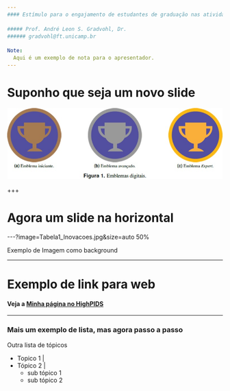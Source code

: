 ```yaml
---
#### Estímulo para o engajamento de estudantes de graduação nas atividades das disciplinas através da gameficação

##### Prof. André Leon S. Gradvohl, Dr.
###### gradvohl@ft.unicamp.br

Note:
  Aqui é um exemplo de nota para o apresentador.
---
```

# Suponho que seja um novo slide
![Exemplo de imagem](Figura1_Inovacoes_2017.jpg)

+++
# Agora um slide na horizontal

---?image=Tabela1_Inovacoes.jpg&size=auto 50%

Exemplo de Imagem como background

---
# Exemplo de link para web
#### Veja a <a target="_blank" href="https://highpids.ft.unicamp.br/~gradvohl">Minha página no HighPIDS</a>

---
### Mais um exemplo de lista, mas agora passo a passo

Outra lista de tópicos
- Topico 1 |
- Tópico 2 |
  - sub tópico 1
  - sub tópico 2
